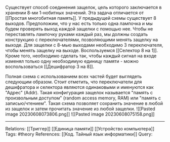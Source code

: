 Существует способ соединения защелок, цель которого заключается в хранении 8-ми 1-нобитных значений. Эта задача отличается от [[Простая многобитная память]]. У предыдущей схемы существует 8 выходов. Предположим, что у нас есть только одна лампочка и мы будем проверять выход каждой защелки с помощью нее. Чтобы не переставлять лампочку руками каждый раз, мы должны создать конструкцию с переключателями, позволяющими менять защелку на выходе. Для защелки с 8-мью выходами необходимо 3 переключателя, чтобы менять защелку на выходе. Воспользуемся [[Селектор 8 на 1]]. Кроме того, необходимо сделать так, чтобы каждый сигнал на входе изменял только одну необходимую единицу памяти - можно воспользоваться [[Дешифратор 3 на 8]].

Полная схема с использованием всех частей будет выглядеть следующим образом. Стоит отметить, что переключатели для дешифратора и селектора являются одинаковыми и именуются как "Адрес" (Addr). Такая конфигурация защелок называется "память с произвольным доступом" (random access memory, RAM) или "память с записью/чтением". Такая схема позволяет сохранить значение в любой из защелок и затем прочитать значение из любой защелки. 
![[Pasted image 20230608073806.png]]
![[Pasted image 20230608075158.png]]

___
Relations: [[Триггер]] [[Единица памяти]] [[Устройство компьютера]] 
Tags: #theory 
References: [[Код. Тайный язык информатики]] 
Query: 